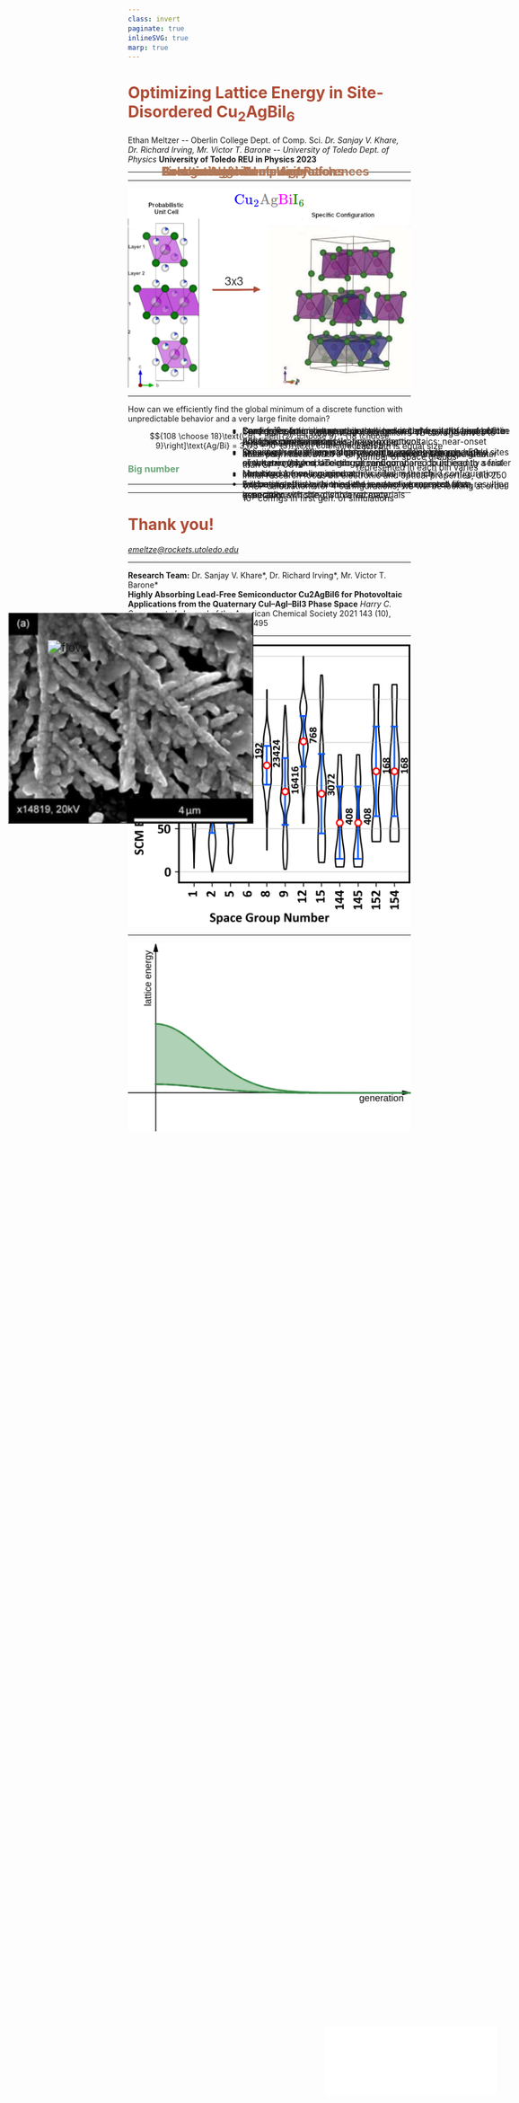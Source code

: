 ```yaml
---
class: invert
paginate: true
inlineSVG: true
marp: true
---
```

<style>
  :root{
    --color-fg-default: #B0DFB4;
    --color-canvas-default: #0F1711;
  }

  h1{
    color: #AF4B34;
  }

  h2{
    color: #B27A59;
    align: "center";
  }

  h3{
    color: #6DA67B
  }

  img{
    display: block;
  }

  footer{
    color: #83A686;
  }
  
</style>

<style scoped>
  img[alt="utoledo"] {
    position: absolute;
    bottom: 5%;
    right: 5%;
    scale: 85%
  }
  img[alt="nsf"]{
    position: absolute;
    bottom: -73.9%;
    right: -13%;
    scale: 10%;
  }
</style>

# Optimizing Lattice Energy in Site-Disordered $\text{Cu}_2\text{AgBiI}_6$

Ethan Meltzer -- Oberlin College Dept. of Comp. Sci.
*Dr. Sanjay V. Khare, Dr. Richard Irving, Mr. Victor T. Barone -- University of Toledo Dept. of Physics*
**University of Toledo REU in Physics 2023**

![nsf](./NSF_Official_logo_High_Res_1200ppi.png)
![utoledo](./UToledo_HORZ_Logo_Reverse.png)

<!-- Introduce yourself and the research team and say the title of the presentation -->
<!-- "Today I will be discussing my research on..." -->

---
<style scoped> 
  img[alt="SEM"]{
    position: absolute;
    left: 8%;
    top: 30%;
    scale: 140%
  }

  h2{
    position: absolute;
    top: 10%;
    left: 40%
  }

  ul{
    position: absolute;
    width: 50%;
    right: 5%;
    top: 20%;
  }
</style>

## Background

- Lead-free semiconductor synthesized at University of Liverpool in 2021 has promising applications in photovoltaics: near-onset absorption coeff. of $1.0 \times 10^5\text{ cm}^{-1}$*, order of magnitude greater than $\text{Si**, CdTe***}$
- Initial research focus on electronic and optical properties, did 250 VASP calculations for 4 configurations, we will be looking at order $10^5$ configs in first gen. of simulations

![SEM](Cu2AgBiI6_SEM.png)

<!-- footer: "*, fig. Harry C. Sansom et al.\nJournal of the American Chemical Society 2021 143 (10), 3983-3992 DOI: 10.1021/jacs.1c00495\n**  Martin A. Green and Mark J. Keevers. Progress in Photovoltaics: Research and Applications, Vol. 3, 189-192 (1995)\n***  Rangel-Cárdenas J, Sobral H.Materials (Basel). 2017 Jun 1;10(6):607. doi: 10.3390/ma10060607." -->

<!-- Start by discussing the SEM image -->
<!-- Make sure to mention Harry Sansom et al. from ULiverpool -->
<!-- Make sure to say full name of VASP (Vienna Ab-initio Simulation Package) and what it does (DFT modelling, useful for many atom systems) -->

---

![bg 80%](./Cu2AgBiI6_slide.png)

<!-- footer: ""-->

<!-- Explain what we're looking at! Pink enclosing large tricolor circles => Iodine in an octahedra around either a silver, bismuth, or vacancy. White and blue PAC-MAN is ~1/6 Cu, ~5/6 vacancy -->
<!-- Mention these figures from initial paper -->
<!-- Mention that right is a different perspective, is a 3x3 combination of left, and that it is a determined config instead of probabilistic overview -->

---
<style scoped>
  h2{
    position: absolute;
    left: 30%;
    top: 10%;
  }
</style>

## Combinatoric Complexity

How can we efficiently find the global minimum of a discrete function with unpredictable behavior and a very large finite domain?

$${108 \choose 18}\text{Cu} * \left[{27 \choose 9} * {18 \choose 9}\right]\text{Ag/Bi} = 3.173 * 10^{31}\text{ configurations}$$

### Big number
- $\text{TB} = 10^{12}$ bytes, would need 4 quintillion 1 TB storage drives to represent each configuration with 1 bit
- Must only interact with a very small fraction of the population.

<!-- footer: "" -->
<!-- Walk through the equation -->

---
<style scoped>
  img[alt="flow"]{
    position: absolute;
    left: 10%;
    top: 30%;
    scale: 150%
  }

  h2{
    position: absolute;
    top: 8%;
    left: 30%;
  }

  ul{
    position: absolute;
    width: 50%;
    right: 5%;
  }
</style>

## Genetic Algorithmic Approach

- Converges on minimum while only looking at a small sample of the possible configurations
- Individual simulations embarrassingly parallel, can run ~50 simultaneously on UToledo servers compared to inherently serial simulated annealing approach in initial research
- Evaluating efficacy in this field is an active research area, especially with site-disordered materials

![flow](https://mermaid.ink/img/pako:eNplUstOwzAQ_JWVqxKQUqmtBAUjITUJBw6cWnFJOCzJGqw6NrIdoKD-O05S-iIHx56Z9a7G88NKUxHjbDj8KTSA1NJz6LYAkX-jmiIO0Qs6iuJD9AmtxBdFLtrJA_VuZY12nRplbFs3SJLp5fT6r3SvWNKX36uEEP8libEV2b1olo7Dd6BTUtOens-yZJ4c0I5Ko6ujacbjq8nRFZ6sl0eSdpSe3rS_sGyGw0IXWijzWb6h9bDM2nMrmecPwS-JSn6jl0Y_c86xp5J8QYrKEzTNU2ucMx9kD9Asf2z86QX35_mSbC11T1z0zLYvnEEGo9EdJNtu3SEN8P22UQfsBi0VOpeRAAQhleKDZDqbX97E4Lw1K-Jb9yCGsnWCw2AsJrPJ5LYvD06vFn6tCCoS2Ch_UsdiVodZUVYhSV0aCtalpGA8bMMjrAoWnAw6bLxZrHXJuLcNxax5r9BTJvHVYs24QOUCSpX0xj720ewSuvkFe83MEQ?type=png)

<!-- Start by introducing the concept of genetic algorithim and walk through the flowchart -->
<!-- Talk about how in addition to discovering things about the material, we are also figuring out how to get genetic algs to perform optimally for this sort of problem. -->

---
<style scoped>
  img[alt="utoledo"] {
    position: absolute;
    bottom: 5%;
    right: 5%;
    scale: 85%
  }
  img[alt="nsf"]{
    position: absolute;
    bottom: -73.9%;
    right: -13%;
    scale: 10%;
  }
</style>

# Thank you!

*emeltze@rockets.utoledo.edu*


![nsf](./NSF_Official_logo_High_Res_1200ppi.png)
![utoledo](./UToledo_HORZ_Logo_Reverse.png)

<!-- Thank NSF and UToledo for supporting the research and for everyone for coming! -->

---
## Acknowledgements and References

**Research Team:** Dr. Sanjay V. Khare\*, Dr. Richard Irving\*, Mr. Victor T. Barone\*
\
**Highly Absorbing Lead-Free Semiconductor Cu2AgBiI6 for Photovoltaic Applications from the Quaternary CuI–AgI–BiI3 Phase Space**
*Harry C. Sansom et al.*
Journal of the American Chemical Society 2021 143 (10), 3983-3992
DOI: 10.1021/jacs.1c00495 

<!-- footer: "* University of Toledo Department of Physics" -->

---

## First generation
- Some correlation between crystal symmetry/regularity and lattice energy in similar materials, many exceptions
- Skewing the first generation of configurations towards highly symmetric (high space group) configurations could lead to a faster convergence on a minimum.
- Accomplish this by binning the randomly generated first generation
  - Each bin is equal size
  - Number of space groups represented in each bin varies

![bg right:35% 90%](./space_group_ex.png)

<!-- footer: "Fig. from active research in Khare group" -->

---
<style scoped>
  li{
    font-size:0.95rem;
  }
</style>

## Generating child configurations
- Configs for future generations are generated from the best of the previous generation
- Crossover: site filling is determined by indexing the occupied sites of the parents and selecting at random
- Mutation: A few occupied atomic sites in the child configuration will be swapped with ones chosen at random, most often resulting in an atom switching with a vacancy.

![bg right:50% 80%](./ga-convergence.png)

<!-- footer: "" -->
